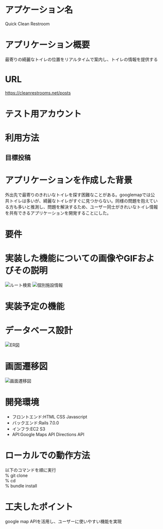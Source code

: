 # アプケーション名
Quick Clean Restroom
# アプリケーション概要
最寄りの綺麗なトイレの位置をリアルタイムで案内し、トイレの情報を提供する
# URL
https://cleanrestrooms.net/posts
# テスト用アカウント

# 利用方法
## 目標投稿

# アプリケーションを作成した背景
外出先で最寄りのきれいなトイレを探す困難なことがある。googlemapでは公共トイレは多いが、綺麗なトイレがすぐに見つからない。同様の問題を抱えている方も多いと推測し、問題を解決するため、ユーザー同士がきれいなトイレ情報を共有できるアプリケーションを開発することにした。
# 要件

# 実装した機能についての画像やGIFおよびその説明
![ルート検索](https://i.gyazo.com/0515388e1d4be67320f3889b7b19163d.jpg)
![個別施設情報](https://i.gyazo.com/6702edd493a19db141f52c579e9582eb.jpg)
# 実装予定の機能

# データベース設計
![ER図](https://i.gyazo.com/85ecf1606c52d0819d99e02db71e026d.png)

# 画面遷移図
![画面遷移図](https://i.gyazo.com/5df70c98f86793eed3264bb64e9c60fc.png)

# 開発環境
* フロントエンド:HTML CSS Javascript
* バックエンド:Rails 7.0.0
* インフラ:EC2 S3
* API:Google Maps API Directions API

# ローカルでの動作方法
以下のコマンドを順に実行\
% git clone\
% cd\
% bundle install
# 工夫したポイント
google map APIを活用し、ユーザーに使いやすい機能を実現